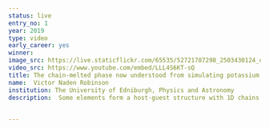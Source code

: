 ```yaml
---
status: live
entry_no: 1
year: 2019
type: video
early_career: yes 
winner: 
image_src: https://live.staticflickr.com/65535/52721787298_2503430124_c_d.jpg
video_src: https://www.youtube.com/embed/LLL4S6KT-sQ
title: The chain-melted phase now understood from simulating potassium. Chains can be seen flowing through the host-guest structure.
name:  Victor Naden Robinson
institution: The University of Edniburgh, Physics and Astronomy
description:  Some elements form a host-guest structure with 1D chains under compression, and when heated these chains can "melt". Here we attempted to simulate this phenomenon to understand the nature of this order-disorder transition. Starting from ab initio methods we developed a force field in order to simulate a large number of chains and map out the correlation between different chains and along individual chains, revealing the full 3D nature of the order-disorder transition. 

  
---
```

